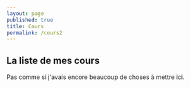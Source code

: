 ```yaml
---
layout: page
published: true
title: Cours
permalink: /cours2
---
```


## La liste de mes cours

Pas comme si j'avais encore beaucoup de choses à mettre ici.